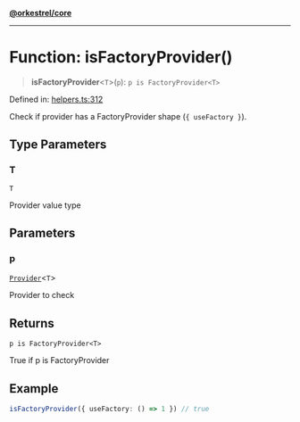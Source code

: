 [**@orkestrel/core**](../index.md)

***

# Function: isFactoryProvider()

> **isFactoryProvider**\<`T`\>(`p`): `p is FactoryProvider<T>`

Defined in: [helpers.ts:312](https://github.com/orkestrel/core/blob/076093e61b67cd3d4198b173439f047ddbc97abc/src/helpers.ts#L312)

Check if provider has a FactoryProvider shape (`{ useFactory }`).

## Type Parameters

### T

`T`

Provider value type

## Parameters

### p

[`Provider`](../type-aliases/Provider.md)\<`T`\>

Provider to check

## Returns

`p is FactoryProvider<T>`

True if p is FactoryProvider

## Example

```ts
isFactoryProvider({ useFactory: () => 1 }) // true
```
